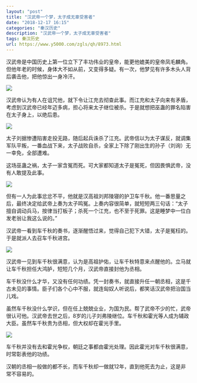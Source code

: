 ```yaml
---
layout: "post"
title: "汉武帝一个梦，太子成无辜受害者"
date: "2018-12-17 16:15"
categories: "秦汉历史"
description: "汉武帝一个梦，太子成无辜受害者"
tags: 秦汉历史
url: https://www.y5000.com/zgls/qh/8973.html
---
```






汉武帝是中国历史上第一位立下了丰功伟业的皇帝，能更他媲美的皇帝凤毛麟角。但他年老的时候，身体大不如从前，又变得多疑。有一次，他梦见有许多木头人背后袭击他，把他惊出一身冷汗。

![](https://img.y5000.com/uploads/allimg/170103/8-1F103111943430.jpg)

汉武帝认为有人在诅咒他，就下令让江充去彻查此事。而江充和太子向来有矛盾，考虑到汉武帝已经年迈多病，担心将来太子继位被杀。于是就想把巫蛊的罪名陷害在太子身上，以绝后患。

![](https://img.y5000.com/uploads/allimg/170103/8-1F103111954605.jpg)

太子刘据惨遭陷害走投无路，随后起兵诛杀了江充。武帝信以为太子谋反，就调集军队平叛，一番血战下来，太子战败自杀，全家上下除了刚出生的孙子（刘询）无一幸免，全部遭难。

这场巫蛊之祸，太子一家含冤而死。可大家都知道太子是冤死，但因畏惧武帝，没有人敢提及此事。

![](https://img.y5000.com/uploads/allimg/170103/112554F41-0.jpg)

但有一人为此事忿忿不平，他就是汉高祖刘邦陵寝的护卫车千秋。他一番思量之后，最终决定给武帝上奏为太子鸣冤。上奏内容很简单，就短短两三句话：“太子擅自调动兵马，按律当打板子；杀死一个江充，也不至于死罪。这是睡梦中一位白发老翁让我这么说的。”

汉武帝一看到车千秋的奏书，逐渐醒悟过来，觉得自己犯下大错，太子是冤枉的。于是就派人去召车千秋进宫。

![](https://img.y5000.com/uploads/allimg/170103/8-1F1031120361a.jpg)

汉武帝一见到车千秋很满意，认为是高祖护佑，让车千秋特意来点醒他的。立马就让车千秋担任大鸿胪，短短几个月，汉武帝直接封他为丞相。

车千秋没什么才华，又没有任何功绩。凭一封奏书，就直接升任一朝丞相，这是千古未见的事情。臣子们各个心中不服，就连匈奴人听说后，都笑话汉武帝把治国当儿戏。

虽然车千秋没什么学识，但在任上兢兢业业，为国为民。帮了武帝不少的忙，武帝很认可他。汉武帝去世之后，8岁的儿子刘弗陵继位。车千秋和霍光等人成为辅政大臣。虽然车千秋贵为丞相，但大权却在霍光手里。

![](https://img.y5000.com/uploads/allimg/170103/8-1F103112045941.jpg)

车千秋并没有去和霍光争权，朝廷之事都由霍光处理。因此霍光对车千秋很满意，时常彰表他的功绩。

汉朝的丞相一般做的都不长，而车千秋却一做就12年，直到他死去为止，这是非常不容易的。
